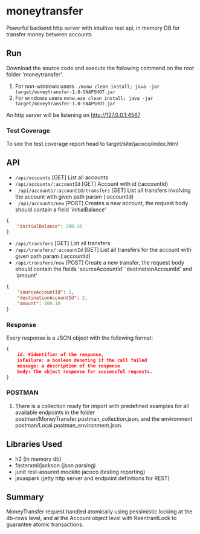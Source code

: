 # moneytransfer
Powerful backend http server with intuitive rest api, in memory DB for transfer money between accounts

## Run
Download the source code and execute the following command on the root folder 'moneytransfer'.

1. For non-windows users ``` ./mvnw clean install; java -jar target/moneytransfer-1.0-SNAPSHOT.jar ```
1. For windows users ```mvnw.exe clean install; java -jar target/moneytransfer-1.0-SNAPSHOT.jar```

An http server will be listening on http://127.0.0.1:4567

### Test Coverage
To see the test coverage report head to target/site/jacoco/index.html


## API
* ``` /api/accounts ``` [GET] List all accounts
* ``` /api/accounts/:accountId ``` [GET] Account with id (:accountId)
* ``` /api/accounts/:accountId/transfers``` [GET] List all transfers involving the account with given path param (:accountId)
* ``` /api/accounts/new``` [POST] Creates a new account, the request body should contain a field 'initialBalance'
```json 
{
    "initialBalance": 200.10
}
```
*  ```/api/transfers``` [GET] List all transfers
* ``` /api/transfers/:accountId ``` [GET] List all transfers for the account with given path param (:accountId)
* ``` /api/transfers/new ``` [POST] Create a new transfer, the request body should contain the fields 'sourceAccountId' 'destinationAccountId' and 'amount'
```json 
{
    "sourceAccountId": 1,
    "destinationAccountId": 2,
    "amount": 200.10
}
```

### Response
Every response is a JSON object with the following format:
```json 
{
    id: #identifier of the response,
    isFailure: a boolean denoting if the call failed
    message: a description of the response
    body: The object response for successful requests.
}
```

### POSTMAN

1. There is a collection ready for import with predefined examples for all available endpoints in the folder postman/MoneyTransfer.postman_collection.json, 
and the environment postman/Local.postman_environment.json.

## Libraries Used

* h2 (in memory db)
* fasterxml/jackson (json parsing)
* junit rest-assured mockito jacoco (testing reporting)
* javaspark (jetty http server and endpoint definitions for REST)

## Summary
MoneyTransfer request handled atomically using pessimistic locking at the db-rows level, and at the 
Account object level with ReentrantLock to guarantee atomic transactions.

